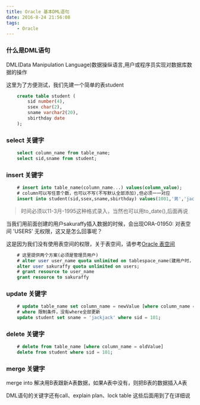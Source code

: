 ```yaml
---
title: Oracle 基本DML语句
date: 2016-8-24 21:56:08
tags:
	- Oracle
---
```

### 什么是DML语句
DML(Data Manipulation Language)数据操纵语言,用户或程序员实现对数据库数据的操作

这里为了方便测试，我们先建一个简单的表student
``` sql
	create table student (
		sid number(4),
		ssex char(2),
		sname varchar2(20),
		sbirthday date
	);
```

<!-- more -->

### select 关键字
``` sql 
	select column_name from table_name;
	select sid,sname from student;
```

### insert 关键字
``` sql
	# insert into table_name(column_name...) values(column_value);
	# column可以写任意个数，也可以不写(不写默认全部添加),但必须一一对应
	insert into student(sid,ssex,sname,sbirthday) values(1001,'男','jack','11-3月-1995');
```

> 时间必须以11-3月-1995这种格式录入，当然也可以用to_date(),后面再说

当我们用前面创建的用户sakuraffy插入数据的时候，会出现ORA-01950: 对表空间 'USERS' 无权限，这又是怎么回事呢？

这是因为我们没有使用表空间的权限，关于表空间，请参考[Oracle 表空间](https://sakuraffy.github.io/oracle_tablespace)
``` sql
	# 这里提供两个方案(必须是管理员用户)
	# alter user user_name quota unlimited on tablespace_name(建用户时，没有指定，默认为users)
	alter user sakuraffy quota unlimited on users;
	# grant resource to user_name  
	grant resource to sakuraffy
```

### update 关键字
``` sql 
	# update table_name set column_name = newValue [where column_name = oldValue] 
	# where 限制条件，没有where全部更新
	update student set sname = 'jackjack' where sid = 101;
```

### delete 关键字
``` sql 
	# delete from table_name [where column_name = oldValue] 
	delete from student where sid = 101;
```

### merge 关键字
merge into 解决用B表跟新A表数据，如果A表中没有，则把B表的数据插入A表

DML语句的关键字还有call、explain plan、lock table 这些后面用到了在详细说